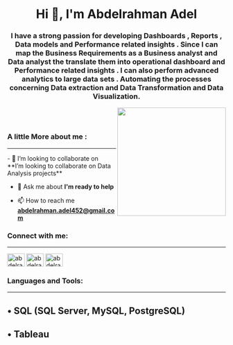 <h1 align="center">Hi 👋, I'm Abdelrahman Adel</h1>
<h3 align="center">I have a strong passion for developing Dashboards , Reports , Data models and Performance related insights . Since I can map the Business Requirements as a Business analyst and Data analyst the translate them into operational dashboard and Performance related insights . I can also perform advanced analytics to large data sets . Automating the processes concerning Data extraction and Data Transformation and Data Visualization.</h3>
<picture> <img align="right" src="https://github.com/7oSkaaa/7oSkaaa/blob/main/Images/Right_Side.gif?raw=true"width=250px></picture><br></br>
<h3 align="left">A little More about me :</h3> <hr>
- 👯 I’m looking to collaborate on **I’m looking to collaborate on Data Analysis projects**

- 💬 Ask me about **I'm ready to help**

- 📫 How to reach me **abdelrahman.adel452@gmail.com**
<h3 align="left">Connect with me:</h3><hr>
<p align="left">
<a href="https://linkedin.com/in/abdelrahman-adel-618986253" target="blank"><img align="center" src="https://raw.githubusercontent.com/rahuldkjain/github-profile-readme-generator/master/src/images/icons/Social/linked-in-alt.svg" alt="abdelrahman-adel-618986253" height="30" width="40" /></a>
<a href="https://abdelrahmanade.github.io/" target="blank"><img align="center" src="https://svgsilh.com/svg/1873373.svg" alt="abdelrahma96062" height="30" width="40" /></a>
<a href="https://twitter.com/abdelrahma96062" target="blank"><img align="center" src="https://raw.githubusercontent.com/rahuldkjain/github-profile-readme-generator/master/src/images/icons/Social/twitter.svg" alt="abdelrahma96062" height="30" width="40" /></a>
</p>

<h3 align="left">Languages and Tools:</h3><hr>
	<h2 align="left">• SQL (SQL Server, MySQL, PostgreSQL)</h2>
 <h2 align="left">• Tableau</h2>

